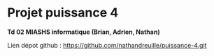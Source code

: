 # Projet puissance 4 
__Td 02 MIASHS informatique (Brian, Adrien, Nathan)__

Lien dépot github : https://github.com/nathandreuille/puissance-4.git
